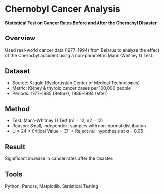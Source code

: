 # Chernobyl Cancer Analysis  
**Statistical Test on Cancer Rates Before and After the Chernobyl Disaster**

## Overview
Used real-world cancer data (1977–1994) from Belarus to analyze the effect of the Chernobyl accident using a non-parametric Mann-Whitney U Test.

## Dataset
- Source: Kaggle (Byelorussian Center of Medical Technologies)
- Metric: Kidney & thyroid cancer cases per 100,000 people
- Periods: 1977–1985 (Before), 1986–1994 (After)

## Method
- Test: Mann-Whitney U Test (n1 = 12, n2 = 12)
- Reason: Small, independent samples with non-normal distribution
- U = 24 < Critical Value = 37 → Reject null hypothesis at α = 0.05

## Result
Significant increase in cancer rates after the disaster.

## Tools
Python, Pandas, Matplotlib, Statistical Testing
